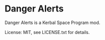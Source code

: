 # Danger Alerts

Danger Alerts is a Kerbal Space Program mod.

License: MIT, see LICENSE.txt for details.